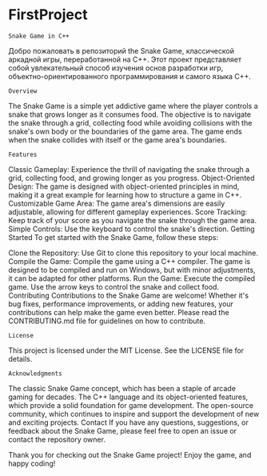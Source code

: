 # FirstProject

	Snake Game in C++

Добро пожаловать в репозиторий the Snake Game, классической аркадной игры, переработанной на C++. Этот проект представляет собой увлекательный способ изучения основ разработки игр, объектно-ориентированного программирования и самого языка C++.

	Overview
The Snake Game is a simple yet addictive game where the player controls a snake that grows longer as it consumes food. 
The objective is to navigate the snake through a grid, collecting food while avoiding collisions with 
the snake's own body or the boundaries of the game area. 
The game ends when the snake collides with itself or the game area's boundaries.

	Features
Classic Gameplay: Experience the thrill of navigating the snake through a grid, collecting food, and growing longer as you progress.
Object-Oriented Design: The game is designed with object-oriented principles in mind, making it a great example for 
learning how to structure a game in C++.
Customizable Game Area: The game area's dimensions are easily adjustable, allowing for different gameplay experiences.
Score Tracking: Keep track of your score as you navigate the snake through the game area.
Simple Controls: Use the keyboard to control the snake's direction.
Getting Started
To get started with the Snake Game, follow these steps:

Clone the Repository: Use Git to clone this repository to your local machine.
Compile the Game: Compile the game using a C++ compiler. The game is designed to be compiled and run on Windows, but 
with minor adjustments, it can be adapted for other platforms.
Run the Game: Execute the compiled game. Use the arrow keys to control the snake and collect food.
Contributing
Contributions to the Snake Game are welcome! Whether it's bug fixes, performance improvements, or adding new features, 
your contributions can help make the game even better. Please read the CONTRIBUTING.md file for guidelines on how to contribute.

	License
This project is licensed under the MIT License. See the LICENSE file for details.

	Acknowledgments
The classic Snake Game concept, which has been a staple of arcade gaming for decades.
The C++ language and its object-oriented features, which provide a solid foundation for game development.
The open-source community, which continues to inspire and support the development of new and exciting projects.
Contact
If you have any questions, suggestions, or feedback about the Snake Game, please feel free to open an issue or contact the repository owner.

Thank you for checking out the Snake Game project! Enjoy the game, and happy coding!

